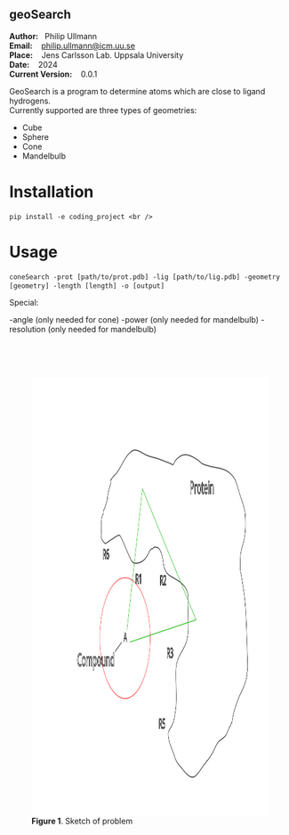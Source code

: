 
## geoSearch

**Author:** &nbsp;&nbsp;Philip Ullmann<br />
**Email:**  &nbsp;&nbsp;&nbsp;philip.ullmann@icm.uu.se <br />
**Place:** &nbsp;&nbsp;&nbsp;Jens Carlsson Lab. Uppsala University <br />
**Date:** &nbsp;&nbsp;  2024 </br >
**Current Version:** &nbsp;&nbsp;  0.0.1


GeoSearch is a program to determine atoms which are close to ligand hydrogens. <br />
Currently supported are three types of geometries: <br />
- Cube
- Sphere
- Cone
- Mandelbulb



# Installation

    pip install -e coding_project <br />


# Usage

    coneSearch -prot [path/to/prot.pdb] -lig [path/to/lig.pdb] -geometry [geometry] -length [length] -o [output]

Special:

-angle (only needed for cone)
-power (only needed for mandelbulb)
-resolution (only needed for mandelbulb)


</br>
</br>
</br>

<tr>
<figure>
    <td> <img src="picture/sketch_draw.png" alt="Drawing"  width="1033" align="center" height="787"> </td>
    <figcaption><b>Figure 1</b>. Sketch of problem </figcaption>
</figure>
</tr> 
